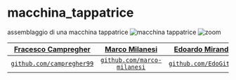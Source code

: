 # macchina_tappatrice
assemblaggio di una macchina tappatrice
![macchina tappatrice](https://user-images.githubusercontent.com/49036361/121004529-16b2cf00-c78f-11eb-9089-18bca8bec6a6.JPG)
![zoom](https://user-images.githubusercontent.com/49036361/121004584-27634500-c78f-11eb-8040-dd5a798bcef8.jpg)

|<a href="https://github.com/campregher99" target="_blank">**Fracesco Campregher**</a> |<a href="https://marcomilanesi.com/" target="_blank">**Marco Milanesi**</a> | <a href="https://github.com/EdoGitMira" target="_blank">**Edoardo Mirandola**</a> | <a href="https://github.com/99Abdel" target="_blank">**Abdelghani Msaad**</a> |
| :---: |:---:|:---:|:---:|
|<a href="https://github.com/campregher99" target="_blank">`github.com/campregher99`</a>| <a href="https://github.com/marco-milanesi" target="_blank">`github.com/marco-milanesi`</a> | <a href="https://github.com/EdoGitMira" target="_blank">`github.com/EdoGitMira`</a> |<a href="https://github.com/99Abdel" target="_blank">`github.com/99Abdel`</a>|
